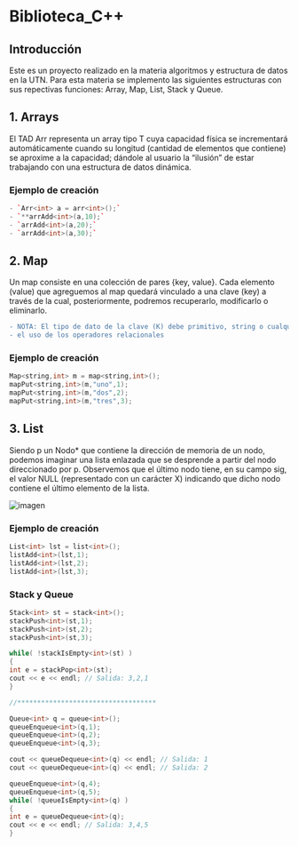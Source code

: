 # Biblioteca_C++
## Introducción
Este es un proyecto realizado en la materia algoritmos y estructura de datos en la UTN.
Para esta materia se implemento las siguientes estructuras con sus repectivas funciones: Array, Map, List, Stack y Queue.

## 1. Arrays  
El TAD Arr representa un array tipo T cuya capacidad física se incrementará automáticamente cuando su longitud (cantidad de elementos que contiene) 
se aproxime a la capacidad; dándole al usuario la “ilusión” de estar trabajando con una estructura de datos dinámica.

### Ejemplo de creación  
```cpp
- `Arr<int> a = arr<int>();` 
- `**arrAdd<int>(a,10);`  
- `arrAdd<int>(a,20);`  
- `arrAdd<int>(a,30);`  
```

## 2. Map
Un map consiste en una colección de pares {key, value}. Cada elemento (value) que agreguemos al map quedará vinculado a una clave (key)
a través de la cual, posteriormente, podremos recuperarlo, modificarlo o eliminarlo.
```diff
- NOTA: El tipo de dato de la clave (K) debe primitivo, string o cualquier otro cuya imple-mentación soporte
- el uso de los operadores relacionales
```
### Ejemplo de creación  
```cpp
Map<string,int> m = map<string,int>();
mapPut<string,int>(m,"uno",1);
mapPut<string,int>(m,"dos",2);
mapPut<string,int>(m,"tres",3);
```

## 3. List  
Siendo p un Nodo* que contiene la dirección de memoria de un nodo, podemos imaginar una lista enlazada que se desprende a partir del nodo direccionado por p.
Observemos que el último nodo tiene, en su campo sig, el valor NULL (representado con un carácter X) indicando que dicho nodo contiene el último
elemento de la lista.

![imagen](https://github.com/user-attachments/assets/99221bdd-a8bb-4e9f-ad9b-19e9be8f5b0c)

### Ejemplo de creación  
```cpp
List<int> lst = list<int>();
listAdd<int>(lst,1);
listAdd<int>(lst,2);
listAdd<int>(lst,3);
```

### Stack y Queue
```cpp
Stack<int> st = stack<int>();
stackPush<int>(st,1);
stackPush<int>(st,2);
stackPush<int>(st,3);

while( !stackIsEmpty<int>(st) )
{
int e = stackPop<int>(st);
cout << e << endl; // Salida: 3,2,1
}

//***********************************

Queue<int> q = queue<int>();
queueEnqueue<int>(q,1);
queueEnqueue<int>(q,2);
queueEnqueue<int>(q,3);

cout << queueDequeue<int>(q) << endl; // Salida: 1
cout << queueDequeue<int>(q) << endl; // Salida: 2

queueEnqueue<int>(q,4);
queueEnqueue<int>(q,5);
while( !queueIsEmpty<int>(q) )
{
int e = queueDequeue<int>(q);
cout << e << endl; // Salida: 3,4,5
}

```


